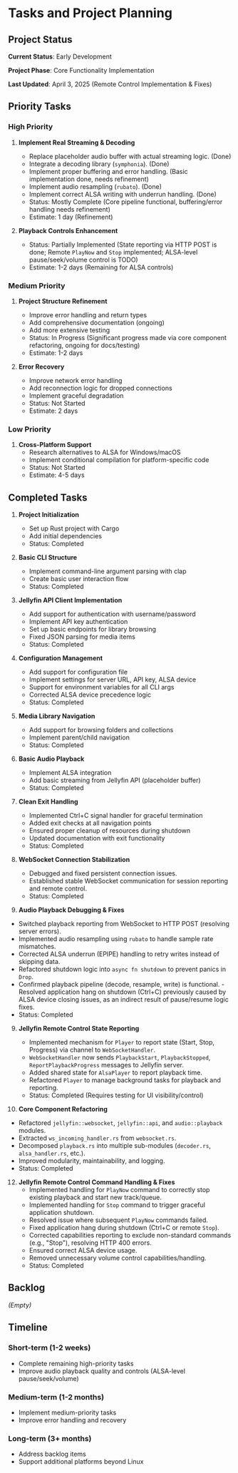 # Tasks and Project Planning

## Project Status

**Current Status**: Early Development

**Project Phase**: Core Functionality Implementation

**Last Updated**: April 3, 2025 (Remote Control Implementation & Fixes)

## Priority Tasks

### High Priority

1. **Implement Real Streaming & Decoding**
   - Replace placeholder audio buffer with actual streaming logic. (Done)
   - Integrate a decoding library (`symphonia`). (Done)
   - Implement proper buffering and error handling. (Basic implementation done, needs refinement)
   - Implement audio resampling (`rubato`). (Done)
   - Implement correct ALSA writing with underrun handling. (Done)
   - Status: Mostly Complete (Core pipeline functional, buffering/error handling needs refinement)
   - Estimate: 1 day (Refinement)

2. **Playback Controls Enhancement**
   - Status: Partially Implemented (State reporting via HTTP POST is done; Remote `PlayNow` and `Stop` implemented; ALSA-level pause/seek/volume control is TODO)
   - Estimate: 1-2 days (Remaining for ALSA controls)

### Medium Priority

1. **Project Structure Refinement**
   - Improve error handling and return types
   - Add comprehensive documentation (ongoing)
   - Add more extensive testing
   - Status: In Progress (Significant progress made via core component refactoring, ongoing for docs/testing)
   - Estimate: 1-2 days

2. **Error Recovery**
   - Improve network error handling
   - Add reconnection logic for dropped connections
   - Implement graceful degradation
   - Status: Not Started
   - Estimate: 2 days

### Low Priority

1. **Cross-Platform Support**
   - Research alternatives to ALSA for Windows/macOS
   - Implement conditional compilation for platform-specific code
   - Status: Not Started
   - Estimate: 4-5 days

## Completed Tasks

1. **Project Initialization**
   - Set up Rust project with Cargo
   - Add initial dependencies
   - Status: Completed

2. **Basic CLI Structure**
   - Implement command-line argument parsing with clap
   - Create basic user interaction flow
   - Status: Completed

3. **Jellyfin API Client Implementation**
   - Add support for authentication with username/password
   - Implement API key authentication
   - Set up basic endpoints for library browsing
   - Fixed JSON parsing for media items
   - Status: Completed

4. **Configuration Management**
   - Add support for configuration file
   - Implement settings for server URL, API key, ALSA device
   - Support for environment variables for all CLI args
   - Corrected ALSA device precedence logic
   - Status: Completed

5. **Media Library Navigation**
   - Add support for browsing folders and collections
   - Implement parent/child navigation
   - Status: Completed

6. **Basic Audio Playback**
   - Implement ALSA integration
   - Add basic streaming from Jellyfin API (placeholder buffer)
   - Status: Completed

7. **Clean Exit Handling**
   - Implemented Ctrl+C signal handler for graceful termination
   - Added exit checks at all navigation points
   - Ensured proper cleanup of resources during shutdown
   - Updated documentation with exit functionality
   - Status: Completed

8. **WebSocket Connection Stabilization**
   - Debugged and fixed persistent connection issues.
   - Established stable WebSocket communication for session reporting and remote control.
   - Status: Completed

11. **Audio Playback Debugging & Fixes**
   - Switched playback reporting from WebSocket to HTTP POST (resolving server errors).
   - Implemented audio resampling using `rubato` to handle sample rate mismatches.
   - Corrected ALSA underrun (EPIPE) handling to retry writes instead of skipping data.
   - Refactored shutdown logic into `async fn shutdown` to prevent panics in `Drop`.
   - Confirmed playback pipeline (decode, resample, write) is functional.
    - Resolved application hang on shutdown (Ctrl+C) previously caused by ALSA device closing issues, as an indirect result of pause/resume logic fixes.
   - Status: Completed
9. **Jellyfin Remote Control State Reporting**
   - Implemented mechanism for `Player` to report state (Start, Stop, Progress) via channel to `WebSocketHandler`.
   - `WebSocketHandler` now sends `PlaybackStart`, `PlaybackStopped`, `ReportPlaybackProgress` messages to Jellyfin server.
   - Added shared state for `AlsaPlayer` to report playback time.
   - Refactored `Player` to manage background tasks for playback and reporting.
   - Status: Completed (Requires testing for UI visibility/control)

10. **Core Component Refactoring**
   - Refactored `jellyfin::websocket`, `jellyfin::api`, and `audio::playback` modules.
   - Extracted `ws_incoming_handler.rs` from `websocket.rs`.
   - Decomposed `playback.rs` into multiple sub-modules (`decoder.rs`, `alsa_handler.rs`, etc.).
   - Improved modularity, maintainability, and logging.
   - Status: Completed

12. **Jellyfin Remote Control Command Handling & Fixes**
    *   Implemented handling for `PlayNow` command to correctly stop existing playback and start new track/queue.
    *   Implemented handling for `Stop` command to trigger graceful application shutdown.
    *   Resolved issue where subsequent `PlayNow` commands failed.
    *   Fixed application hang during shutdown (Ctrl+C or remote `Stop`).
    *   Corrected capabilities reporting to exclude non-standard commands (e.g., "Stop"), resolving HTTP 400 errors.
    *   Ensured correct ALSA device usage.
    *   Removed unnecessary volume control capabilities/handling.
    *   Status: Completed

## Backlog

*(Empty)*

## Timeline

### Short-term (1-2 weeks)
- Complete remaining high-priority tasks
- Improve audio playback quality and controls (ALSA-level pause/seek/volume)

### Medium-term (1-2 months)
- Implement medium-priority tasks
- Improve error handling and recovery

### Long-term (3+ months)
- Address backlog items
- Support additional platforms beyond Linux